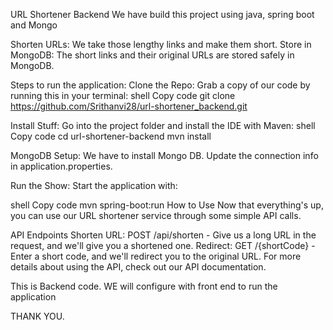 URL Shortener Backend
We have build this project using java, spring boot and Mongo 

Shorten URLs: We take those lengthy links and make them short.
Store in MongoDB: The short links and their original URLs  are stored safely in MongoDB.

Steps to run the application:
Clone the Repo: Grab a copy of our code by running this in your terminal:
shell
Copy code
git clone https://github.com/Srithanvi28/url-shortener_backend.git

Install Stuff: Go into the project folder and install the IDE with Maven:
shell
Copy code
cd url-shortener-backend
mvn install

MongoDB Setup: We have to install Mongo DB. Update the connection info in application.properties.

Run the Show: Start the application with:

shell
Copy code
mvn spring-boot:run
How to Use
Now that everything's up, you can use our URL shortener service through some simple API calls.

API Endpoints
Shorten URL: POST /api/shorten - Give us a long URL in the request, and we'll give you a shortened one.
Redirect: GET /{shortCode} - Enter a short code, and we'll redirect you to the original URL.
For more details about using the API, check out our API documentation.

This is Backend code. WE will configure with front end to run the application 



THANK YOU.

